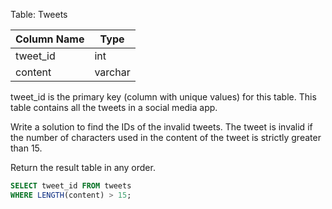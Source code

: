 Table: Tweets

| Column Name    | Type    |
|----------------|---------|
| tweet_id       | int     |
| content        | varchar |
tweet_id is the primary key (column with unique values) for this table.
This table contains all the tweets in a social media app.
 

Write a solution to find the IDs of the invalid tweets. The tweet is invalid if the number of characters used in the content of the tweet is strictly greater than 15.

Return the result table in any order.

```sql
SELECT tweet_id FROM tweets
WHERE LENGTH(content) > 15;
```